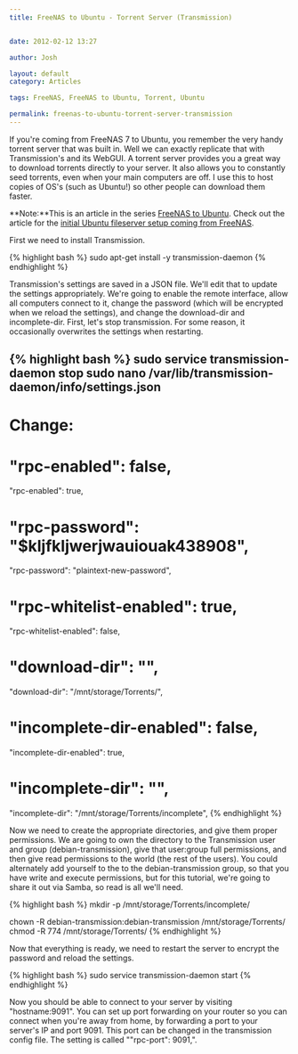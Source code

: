 ```yaml
---
title: FreeNAS to Ubuntu - Torrent Server (Transmission)


date: 2012-02-12 13:27

author: Josh

layout: default
category: Articles

tags: FreeNAS, FreeNAS to Ubuntu, Torrent, Ubuntu

permalink: freenas-to-ubuntu-torrent-server-transmission
---
```


If you're coming from FreeNAS 7 to Ubuntu, you remember the very handy
torrent server that was built in. Well we can exactly replicate that
with Transmission's and its WebGUI. A torrent server provides you a
great way to download torrents directly to your server. It also allows
you to constantly seed torrents, even when your main computers are off.
I use this to host copies of OS's (such as Ubuntu!) so other people can
download them faster.

**Note:**This is an article in the series [FreeNAS to
Ubuntu](http://www.servercobra.com/tag/freenas-to-ubuntu/). Check out
the article for the [initial Ubuntu fileserver setup coming from
FreeNAS](http://www.servercobra.com/replacing-freenas-with-ubuntu-file-server/).

First we need to install Transmission.

{% highlight bash %}
sudo apt-get install -y transmission-daemon
{% endhighlight %}

Transmission's settings are saved in a JSON file. We'll edit that to
update the settings appropriately. We're going to enable the remote
interface, allow all computers connect to it, change the password (which
will be encrypted when we reload the settings), and change the
download-dir and incomplete-dir. First, let's stop transmission. For
some reason, it occasionally overwrites the settings when restarting.

{% highlight bash %}
sudo service transmission-daemon stop
sudo nano /var/lib/transmission-daemon/info/settings.json
----
# Change:
# "rpc-enabled": false,
"rpc-enabled": true,

# "rpc-password": "$kljfkljwerjwauiouak438908",
"rpc-password": "plaintext-new-password",

# "rpc-whitelist-enabled": true,
"rpc-whitelist-enabled": false,

# "download-dir": "",
"download-dir": "/mnt/storage/Torrents/",
# "incomplete-dir-enabled": false,
"incomplete-dir-enabled": true,
# "incomplete-dir": "",
"incomplete-dir": "/mnt/storage/Torrents/incomplete",
{% endhighlight %}

Now we need to create the appropriate directories, and give them proper
permissions. We are going to own the directory to the Transmission user
and group (debian-transmission), give that user:group full permissions,
and then give read permissions to the world (the rest of the users). You
could alternately add yourself to the to the debian-transmission group,
so that you have write and execute permissions, but for this tutorial,
we're going to share it out via Samba, so read is all we'll need.

{% highlight bash %}
mkdir -p /mnt/storage/Torrents/incomplete/

chown -R debian-transmission:debian-transmission /mnt/storage/Torrents/
chmod -R 774 /mnt/storage/Torrents/
{% endhighlight %}

Now that everything is ready, we need to restart the server to encrypt
the password and reload the settings.

{% highlight bash %}
sudo service transmission-daemon start
{% endhighlight %}

Now you should be able to connect to your server by visiting
"hostname:9091". You can set up port forwarding on your router so you
can connect when you're away from home, by forwarding a port to your
server's IP and port 9091. This port can be changed in the transmission
config file. The setting is called ""rpc-port": 9091,".
